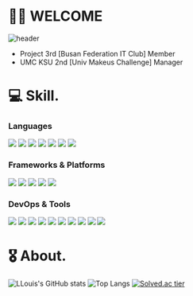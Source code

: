 # 👨‍💻 WELCOME

![header](https://capsule-render.vercel.app/api?type=waving&color=0:7FFFD4,100:1B1D1F&height=200&section=header&text=Shinui%20Oh(LLouis)&fontSize=60&animation=twinkling)
- Project 3rd [Busan Federation IT Club] Member
- UMC KSU 2nd [Univ Makeus Challenge] Manager

# 💻 Skill.
### Languages
<img src="https://img.shields.io/badge/C-111324?style=flat&logo=C&logoColor=white"/> <img src="https://img.shields.io/badge/C++-00599C?style=flat&logo=C%2B%2B&logoColor=white"/> <img src="https://img.shields.io/badge/Java-007396?style=flat&logo=Java&logoColor=white"/> <img src="https://img.shields.io/badge/JavaScript-F7DF1E?style=flat&logo=JavaScript&logoColor=white"/> <img src="https://img.shields.io/badge/Python-3776AB?style=flat&logo=Python&logoColor=white"/> <img src="https://img.shields.io/badge/HTML5-E34F26?style=flat&logo=HTML5&logoColor=white"/> <img src="https://img.shields.io/badge/CSS3-1572B6?style=flat&logo=CSS3&logoColor=white"/>

### Frameworks & Platforms
<img src="https://img.shields.io/badge/Spring-6DB33F?style=flat&logo=Spring&logoColor=white"/> <img src="https://img.shields.io/badge/Spring Boot-6DB33F?style=flat&logo=Spring Boot&logoColor=white"/> <img src="https://img.shields.io/badge/Spring Security-6DB33F?style=flat&logo=Spring Security&logoColor=white"/> <img src="https://img.shields.io/badge/JUnit5-25A162?style=flat&logo=JUnit5&logoColor=white"/> <img src="https://img.shields.io/badge/Node.js-339933?style=flat&logo=Node.js&logoColor=white"/>

### DevOps & Tools
<img src="https://img.shields.io/badge/MySQL-4479A1?style=flat&logo=MySQL&logoColor=white"/> <img src="https://img.shields.io/badge/MariaDB-003545?style=flat&logo=MariaDB&logoColor=white"/> <img src="https://img.shields.io/badge/Amazon AWS-232F3E?style=flat&logo=Amazon AWS&logoColor=white"/> <img src="https://img.shields.io/badge/Apache Tomcat-F8DC75?style=flat&logo=Apache Tomcat&logoColor=white"/>
<img src="https://img.shields.io/badge/IntelliJ IDEA-000000?style=flat&logo=IntelliJ IDEA&logoColor=white"/> <img src="https://img.shields.io/badge/CLion-000000?style=flat&logo=CLion&logoColor=white"/> <img src="https://img.shields.io/badge/PyCharm-000000?style=flat&logo=PyCharm&logoColor=white"/> <img src="https://img.shields.io/badge/Visual Studio Code-007ACC?style=flat&logo=Visual Studio Code&logoColor=white"/> <img src="https://img.shields.io/badge/Eclipse IDE-2C2255?style=flat&logo=Eclipse IDE&logoColor=white"/> <img src="https://img.shields.io/badge/Git-F05032?style=flat&logo=Git&logoColor=white"/>

# 🎖️ About.
![LLouis's GitHub stats](https://github-readme-stats.vercel.app/api?username=Shinui-Oh&show_icons=true&theme=radical) 
![Top Langs](https://github-readme-stats.vercel.app/api/top-langs/?username=Shinui-Oh&layout=compact&theme=tokyonight) 
[![Solved.ac tier](http://mazassumnida.wtf/api/v2/generate_badge?boj=louis0622)](https://solved.ac/louis0622)
